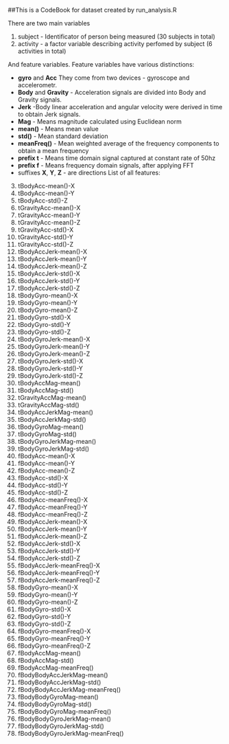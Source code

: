 ##This is a CodeBook for dataset created by run_analysis.R

There are two main variables

1. subject - Identificator of person being measured (30 subjects in total)
2. activity - a factor variable describing activity perfomed by subject (6 activities in total)

And feature variables. Feature variables have various distinctions: 
* **gyro** and **Acc** They come from two devices - gyroscope and accelerometr.
* **Body** and **Gravity** - Acceleration signals are divided into Body and Gravity signals.
* **Jerk** -Body linear acceleration and angular velocity were derived in time to obtain Jerk signals.
* **Mag** - Means magnitude calculated using Euclidean norm
* **mean()** - Means mean value
* **std()** - Mean standard deviation
* **meanFreq()** - Mean weighted average of the frequency components to obtain a mean frequency
* **prefix t** - Means time domain signal captured at constant rate of 50hz
* **prefix f** - Means frequency domain signals, after applying FFT
* suffixes **X**, **Y**, **Z** - are directions
List of all features:
3. tBodyAcc-mean()-X
4. tBodyAcc-mean()-Y
5. tBodyAcc-std()-Z
6. tGravityAcc-mean()-X
7. tGravityAcc-mean()-Y
8. tGravityAcc-mean()-Z
9. tGravityAcc-std()-X
10. tGravityAcc-std()-Y
11. tGravityAcc-std()-Z
12. tBodyAccJerk-mean()-X
13. tBodyAccJerk-mean()-Y
14. tBodyAccJerk-mean()-Z
15. tBodyAccJerk-std()-X
16. tBodyAccJerk-std()-Y
17. tBodyAccJerk-std()-Z
18. tBodyGyro-mean()-X
19. tBodyGyro-mean()-Y
20. tBodyGyro-mean()-Z
21. tBodyGyro-std()-X
22. tBodyGyro-std()-Y
23. tBodyGyro-std()-Z
24. tBodyGyroJerk-mean()-X
25. tBodyGyroJerk-mean()-Y
26. tBodyGyroJerk-mean()-Z
27. tBodyGyroJerk-std()-X
28. tBodyGyroJerk-std()-Y
29. tBodyGyroJerk-std()-Z
30. tBodyAccMag-mean()
31. tBodyAccMag-std()
32. tGravityAccMag-mean()
33. tGravityAccMag-std()
34. tBodyAccJerkMag-mean()
35. tBodyAccJerkMag-std()
36. tBodyGyroMag-mean()
37. tBodyGyroMag-std()
38. tBodyGyroJerkMag-mean()
39. tBodyGyroJerkMag-std()
40. fBodyAcc-mean()-X
41. fBodyAcc-mean()-Y
42. fBodyAcc-mean()-Z
43. fBodyAcc-std()-X
44. fBodyAcc-std()-Y
45. fBodyAcc-std()-Z
46. fBodyAcc-meanFreq()-X
47. fBodyAcc-meanFreq()-Y
48. fBodyAcc-meanFreq()-Z
49. fBodyAccJerk-mean()-X
50. fBodyAccJerk-mean()-Y
51. fBodyAccJerk-mean()-Z
52. fBodyAccJerk-std()-X
53. fBodyAccJerk-std()-Y
54. fBodyAccJerk-std()-Z
55. fBodyAccJerk-meanFreq()-X
56. fBodyAccJerk-meanFreq()-Y
57. fBodyAccJerk-meanFreq()-Z
58. fBodyGyro-mean()-X
59. fBodyGyro-mean()-Y
60. fBodyGyro-mean()-Z
61. fBodyGyro-std()-X
62. fBodyGyro-std()-Y
63. fBodyGyro-std()-Z
64. fBodyGyro-meanFreq()-X
65. fBodyGyro-meanFreq()-Y
66. fBodyGyro-meanFreq()-Z
67. fBodyAccMag-mean()
68. fBodyAccMag-std()
69. fBodyAccMag-meanFreq()
70. fBodyBodyAccJerkMag-mean()
71. fBodyBodyAccJerkMag-std()
72. fBodyBodyAccJerkMag-meanFreq()
73. fBodyBodyGyroMag-mean()
74. fBodyBodyGyroMag-std()
75. fBodyBodyGyroMag-meanFreq()
76. fBodyBodyGyroJerkMag-mean()
77. fBodyBodyGyroJerkMag-std()
78. fBodyBodyGyroJerkMag-meanFreq()


